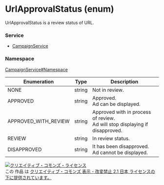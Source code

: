 # UrlApprovalStatus (enum)
UrlApprovalStatus is a review status of URL.

### Service
+ [CampaignService](../../services/CampaignService.md)

### Namespace
[CampaignService#Namespace](../../services/CampaignService.md#namespace)

| Enumeration | Type | Description |
|---|---|---|
| NONE| string| Not in review.|
| APPROVED| string| Approved.<br>Ad can be displayed. |
| APPROVED_WITH_REVIEW| string| Approved with in process of review.<br>Ad will stop displaying if disapproved.|
| REVIEW| string| In review status. |
| DISAPPROVED| string| It has been disapproved.<br>Ad cannot be displayed. |

<a rel="license" href="http://creativecommons.org/licenses/by-nd/2.1/jp/"><img alt="クリエイティブ・コモンズ・ライセンス" style="border-width:0" src="https://i.creativecommons.org/l/by-nd/2.1/jp/88x31.png" /></a><br />この 作品 は <a rel="license" href="http://creativecommons.org/licenses/by-nd/2.1/jp/">クリエイティブ・コモンズ 表示 - 改変禁止 2.1 日本 ライセンスの下に提供されています。</a>
